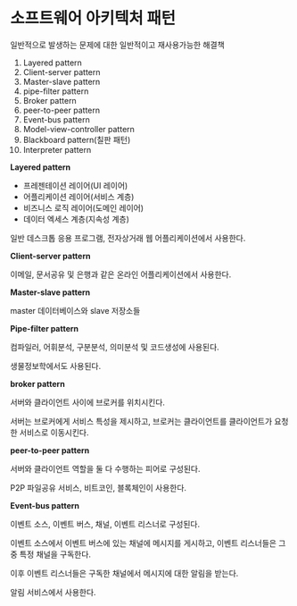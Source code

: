 # 소프트웨어 아키텍처 패턴

일반적으로 발생하는 문제에 대한 일반적이고 재사용가능한 해결책

1. Layered pattern
2. Client-server pattern
3. Master-slave pattern
4. pipe-filter pattern
5. Broker pattern
6. peer-to-peer pattern
7. Event-bus pattern
8. Model-view-controller pattern
9. Blackboard pattern(칠판 패턴)
10. Interpreter pattern

**Layered pattern**

- 프레젠테이션 레이어(UI 레이어)
- 어플리케이션 레이어(서비스 계층)
- 비즈니스 로직 레이어(도메인 레이어)
- 데이터 엑세스 계층(지속성 계층)

일반 데스크톱 응용 프로그램, 전자상거래 웹 어플리케이션에서 사용한다.

**Client-server pattern**

이메일, 문서공유 및 은행과 같은 온라인 어플리케이션에서 사용한다.

**Master-slave pattern**

master 데이터베이스와 slave 저장소들

**Pipe-filter pattern**

컴파일러, 어휘분석, 구분분석, 의미분석 및 코드생성에 사용된다.

생물정보학에서도 사용된다.

**broker pattern**

서버와 클라이언트 사이에 브로커를 위치시킨다. 

서버는 브로커에게 서비스 특성을 제시하고, 브로커는 클라이언트를 클라이언트가 요청한 서비스로 이동시킨다.

**peer-to-peer pattern**

서버와 클라이언트 역할을 둘 다 수행하는 피어로 구성된다.

P2P 파일공유 서비스, 비트코인, 블록체인이 사용한다.

**Event-bus pattern**

이벤트 소스, 이벤트 버스, 채널, 이벤트 리스너로 구성된다.

이벤트 소스에서 이벤트 버스에 있는 채널에 메시지를 게시하고, 이벤트 리스너들은 그 중 특정 채널을 구독한다.

이후 이벤트 리스너들은 구독한 채널에서 메시지에 대한 알림을 받는다.

알림 서비스에서 사용한다.